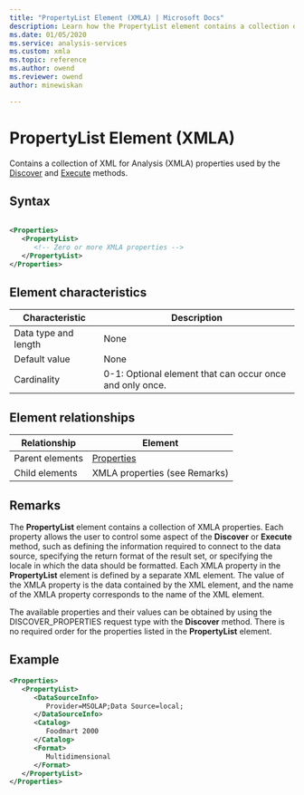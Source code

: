 ```yaml
---
title: "PropertyList Element (XMLA) | Microsoft Docs"
description: Learn how the PropertyList element contains a collection of XML for Analysis (XMLA) properties used by the Discover and Execute methods.
ms.date: 01/05/2020
ms.service: analysis-services
ms.custom: xmla
ms.topic: reference
ms.author: owend
ms.reviewer: owend
author: minewiskan

---
```

# PropertyList Element (XMLA)

  Contains a collection of XML for Analysis (XMLA) properties used by the [Discover](../xml-elements-methods-discover.md) and [Execute](../xml-elements-methods-execute.md) methods.  
  
## Syntax  
  
```xml  
  
<Properties>  
   <PropertyList>  
      <!-- Zero or more XMLA properties -->  
   </PropertyList>  
</Properties>  
```  
  
## Element characteristics  
  
|Characteristic|Description|  
|--------------------|-----------------|  
|Data type and length|None|  
|Default value|None|  
|Cardinality|0-1: Optional element that can occur once and only once.|  
  
## Element relationships  
  
|Relationship|Element|  
|------------------|-------------|  
|Parent elements|[Properties](../xml-elements-properties/properties-element-xmla.md)|  
|Child elements|XMLA properties (see Remarks)|  
  
## Remarks  
 The **PropertyList** element contains a collection of XMLA properties. Each property allows the user to control some aspect of the **Discover** or **Execute** method, such as defining the information required to connect to the data source, specifying the return format of the result set, or specifying the locale in which the data should be formatted. Each XMLA property in the **PropertyList** element is defined by a separate XML element. The value of the XMLA property is the data contained by the XML element, and the name of the XMLA property corresponds to the name of the XML element.  
  
 The available properties and their values can be obtained by using the DISCOVER_PROPERTIES request type with the **Discover** method. There is no required order for the properties listed in the **PropertyList** element.  
  
## Example  
  
```xml  
<Properties>  
   <PropertyList>  
      <DataSourceInfo>  
         Provider=MSOLAP;Data Source=local;  
      </DataSourceInfo>  
      <Catalog>  
         Foodmart 2000  
      </Catalog>  
      <Format>  
         Multidimensional  
      </Format>  
   </PropertyList>  
</Properties>  
```  